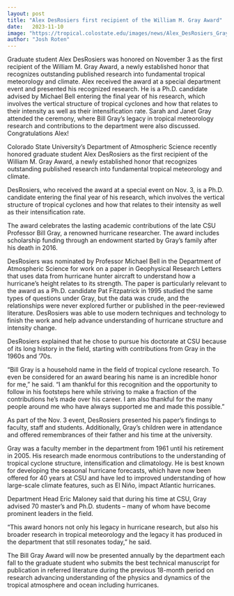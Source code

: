 ```yaml
---
layout: post
title: "Alex DesRosiers first recipient of the William M. Gray Award"
date:   2023-11-10
image: "https://tropical.colostate.edu/images/news/Alex_DesRosiers_Gray-Award_Winner2023.jpg"
author: "Josh Roten"
---
```


Graduate student Alex DesRosiers was honored on November 3 as the first recipient of the William M. Gray Award, a newly established honor that recognizes outstanding published research into fundamental tropical meteorology and climate. Alex received the award at a special department event and presented his recognized research. He is a Ph.D. candidate advised by Michael Bell entering the final year of his research, which involves the vertical structure of tropical cyclones and how that relates to their intensity as well as their intensification rate. Sarah and Janet Gray attended the ceremony, where Bill Gray’s legacy in tropical meteorology research and contributions to the department were also discussed. Congratulations Alex!

<!--more-->


Colorado State University’s Department of Atmospheric Science recently honored graduate student Alex DesRosiers as the first recipient of the William M. Gray Award, a newly established honor that recognizes outstanding published research into fundamental tropical meteorology and climate.

DesRosiers, who received the award at a special event on Nov. 3, is a Ph.D. candidate entering the final year of his research, which involves the vertical structure of tropical cyclones and how that relates to their intensity as well as their intensification rate.


The award celebrates the lasting academic contributions of the late CSU Professor Bill Gray, a renowned hurricane researcher. The award includes scholarship funding through an endowment started by Gray’s family after his death in 2016.

DesRosiers was nominated by Professor Michael Bell in the Department of Atmospheric Science for work on a paper in Geophysical Research Letters that uses data from hurricane hunter aircraft to understand how a hurricane’s height relates to its strength. The paper is particularly relevant to the award as a Ph.D. candidate Pat Fitzpatrick in 1995 studied the same types of questions under Gray, but the data was crude, and the relationships were never explored further or published in the peer-reviewed literature. DesRosiers was able to use modern techniques and technology to finish the work and help advance understanding of hurricane structure and intensity change.

DesRosiers explained that he chose to pursue his doctorate at CSU because of its long history in the field, starting with contributions from Gray in the 1960s and ’70s.

“Bill Gray is a household name in the field of tropical cyclone research. To even be considered for an award bearing his name is an incredible honor for me,” he said. “I am thankful for this recognition and the opportunity to follow in his footsteps here while striving to make a fraction of the contributions he’s made over his career. I am also thankful for the many people around me who have always supported me and made this possible.”

As part of the Nov. 3 event, DesRosiers presented his paper’s findings to faculty, staff and students. Additionally, Gray’s children were in attendance and offered remembrances of their father and his time at the university.

Gray was a faculty member in the department from 1961 until his retirement in 2005. His research made enormous contributions to the understanding of tropical cyclone structure, intensification and climatology. He is best known for developing the seasonal hurricane forecasts, which have now been offered for 40 years at CSU and have led to improved understanding of how large-scale climate features, such as El Niño, impact Atlantic hurricanes.

Department Head Eric Maloney said that during his time at CSU, Gray advised 70 master’s and Ph.D. students – many of whom have become prominent leaders in the field.

“This award honors not only his legacy in hurricane research, but also his broader research in tropical meteorology and the legacy it has produced in the department that still resonates today,” he said.

The Bill Gray Award will now be presented annually by the department each fall to the graduate student who submits the best technical manuscript for publication in referred literature during the previous 18-month period on research advancing understanding of the physics and dynamics of the tropical atmosphere and ocean including hurricanes.




